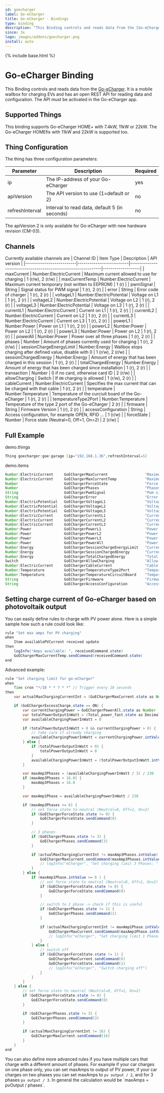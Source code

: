```yaml
---
id: goecharger
label: Go-eCharger
title: Go-eCharger - Bindings
type: binding
description: "This Binding controls and reads data from the [Go-eCharger](https://go-e.co/)."
since: 3x
logo: images/addons/goecharger.png
install: auto
---
```


<!-- Attention authors: Do not edit directly. Please add your changes to the appropriate source repository -->

{% include base.html %}

# Go-eCharger Binding

This Binding controls and reads data from the [Go-eCharger](https://go-e.co/).
It is a mobile wallbox for charging EVs and has an open REST API for reading data and configuration.
The API must be activated in the Go-eCharger app.

## Supported Things

This binding supports Go-eCharger HOME+ with 7.4kW, 11kW or 22kW.
The Go-eCharger HOMEfix with 11kW and 22kW is supported too.

## Thing Configuration

The thing has three configuration parameters:

| Parameter       | Description                                   | Required |
|-----------------|-----------------------------------------------|----------|
| ip              | The IP-address of your Go-eCharger            | yes      |
| apiVersion      | The API version to use (1=default or 2)       | no       |
| refreshInterval | Interval to read data, default 5 (in seconds) | no       |

The apiVersion 2 is only available for Go-eCharger with new hardware revision (CM-03).

## Channels

Currently available channels are
| Channel ID               | Item Type                | Description                                                   | API version       |
|--------------------------|--------------------------|---------------------------------------------------------------|-------------------|
| maxCurrent               | Number:ElectricCurrent   | Maximum current allowed to use for charging                   | 1 (r/w), 2 (r/w)  |
| maxCurrentTemp           | Number:ElectricCurrent   | Maximum current temporary (not written to EEPROM)             | 1 (r)             |
| pwmSignal                | String                   | Signal status for PWM signal                                  | 1 (r), 2 (r)      |
| error                    | String                   | Error code of charger                                         | 1 (r), 2 (r)      |
| voltageL1                | Number:ElectricPotential | Voltage on L1                                                 | 1 (r), 2 (r)      |
| voltageL2                | Number:ElectricPotential | Voltage on L2                                                 | 1 (r), 2 (r)      |
| voltageL3                | Number:ElectricPotential | Voltage on L3                                                 | 1 (r), 2 (r)      |
| currentL1                | Number:ElectricCurrent   | Current on L1                                                 | 1 (r), 2 (r)      |
| currentL2                | Number:ElectricCurrent   | Current on L2                                                 | 1 (r), 2 (r)      |
| currentL3                | Number:ElectricCurrent   | Current on L3                                                 | 1 (r), 2 (r)      |
| powerL1                  | Number:Power             | Power on L1                                                   | 1 (r), 2 (r)      |
| powerL2                  | Number:Power             | Power on L2                                                   | 1 (r), 2 (r)      |
| powerL3                  | Number:Power             | Power on L2                                                   | 1 (r), 2 (r)      |
| powerAll                 | Number:Power             | Power over all three phases                                   | 1 (r), 2 (r)      |
| phases                   | Number                   | Amount of phases currently used for charging                  | 1 (r), 2 (r/w)    |
| sessionChargeEnergyLimit | Number:Energy            | Wallbox stops charging after defined value, disable with 0    | 1 (r/w), 2 (r/w)  |
| sessionChargedEnergy     | Number:Energy            | Amount of energy that has been charged in this session        | 1 (r), 2 (r)      |
| totalChargedEnergy       | Number:Energy            | Amount of energy that has been charged since installation     | 1 (r), 2 (r)      |
| transaction              | Number                   | 0 if no card, otherwise card ID                               | 2 (r/w)           |
| allowCharging            | Switch                   | If `ON` charging is allowed                                   | 1 (r/w), 2 (r)    |
| cableCurrent             | Number:ElectricCurrent   | Specifies the max current that can be charged with that cable | 1 (r), 2 (r)      |
| temperature              | Number:Temperature       | Temperature of the curciuit board of the Go-eCharger          | 1 (r), 2 (r)      |
| temperatureType2Port     | Number:Temperature       | Temperature of the type 2 port of the Go-eCharger             | 2 (r)             |
| firmware                 | String                   | Firmware Version                                              | 1 (r), 2 (r)      |
| accessConfiguration      | String                   | Access configuration, for example OPEN, RFID ...              | 1 (r/w)           |
| forceState               | Number                   | Force state  (Neutral=0, Off=1, On=2)                         | 2 (r/w)           |

## Full Example

demo.things

```java
Thing goecharger:goe:garage [ip="192.168.1.36",refreshInterval=5]
```

demo.items

```java
Number:ElectricCurrent     GoEChargerMaxCurrent                 "Maximum current"                       {channel="goecharger:goe:garage:maxCurrent"}
Number:ElectricCurrent     GoEChargerMaxCurrentTemp             "Maximum current temporary"             {channel="goecharger:goe:garage:maxCurrentTemp"}
Number                     GoEChargerForceState                 "Force state"                           {channel="goecharger:goe:garage:forceState"}
Number                     GoEChargerPhases                     "Phases"                                {channel="goecharger:goe:garage:phases"}
String                     GoEChargerPwmSignal                  "Pwm signal status"                     {channel="goecharger:goe:garage:pwmSignal"}
String                     GoEChargerError                      "Error code"                            {channel="goecharger:goe:garage:error"}
Number:ElectricPotential   GoEChargerVoltageL1                  "Voltage l1"                            {channel="goecharger:goe:garage:voltageL1"}
Number:ElectricPotential   GoEChargerVoltageL2                  "Voltage l2"                            {channel="goecharger:goe:garage:voltageL2"}
Number:ElectricPotential   GoEChargerVoltageL3                  "Voltage l3"                            {channel="goecharger:goe:garage:voltageL3"}
Number:ElectricCurrent     GoEChargerCurrentL1                  "Current l1"                            {channel="goecharger:goe:garage:currentL1"}
Number:ElectricCurrent     GoEChargerCurrentL2                  "Current l2"                            {channel="goecharger:goe:garage:currentL2"}
Number:ElectricCurrent     GoEChargerCurrentL3                  "Current l3"                            {channel="goecharger:goe:garage:currentL3"}
Number:Power               GoEChargerPowerL1                    "Power l1"                              {channel="goecharger:goe:garage:powerL1"}
Number:Power               GoEChargerPowerL2                    "Power l2"                              {channel="goecharger:goe:garage:powerL2"}
Number:Power               GoEChargerPowerL3                    "Power l3"                              {channel="goecharger:goe:garage:powerL3"}
Number:Power               GoEChargerPowerAll                   "Power over All"                        {channel="goecharger:goe:garage:powerAll"}
Number:Energy              GoEChargerSessionChargeEnergyLimit   "Current session charge energy limit"   {channel="goecharger:goe:garage:sessionChargeEnergyLimit"}
Number:Energy              GoEChargerSessionChargedEnergy       "Current session charged energy"        {channel="goecharger:goe:garage:sessionChargedEnergy"}
Number:Energy              GoEChargerTotalChargedEnergy         "Total charged energy"                  {channel="goecharger:goe:garage:totalChargedEnergy"}
Switch                     GoEChargerAllowCharging              "Allow charging"                        {channel="goecharger:goe:garage:allowCharging"}
Number:ElectricCurrent     GoEChargerCableCurrent               "Cable encoding"                        {channel="goecharger:goe:garage:cableCurrent"}
Number:Temperature         GoEChargerTemperatureType2Port       "Temperature type 2 port"               {channel="goecharger:goe:garage:temperatureType2Port"}
Number:Temperature         GoEChargerTemperatureCircuitBoard    "Temperature circuit board"             {channel="goecharger:goe:garage:temperature"}
String                     GoEChargerFirmware                   "Firmware"                              {channel="goecharger:goe:garage:firmware"}
String                     GoEChargerAccessConfiguration        "Access configuration"                  {channel="goecharger:goe:garage:accessConfiguration"}
```

## Setting charge current of Go-eCharger based on photovoltaik output

You can easily define rules to charge with PV power alone.
Here is a simple sample how such a rule could look like:

```java
rule "Set max amps for PV charging"
when
    Item availablePVCurrent received update
then
    logInfo("Amps available: ", receivedCommand.state)
    GoEChargerMaxCurrentTemp.sendCommand(receivedCommand.state)
end
```

Advanced example:

```java
rule "Set charging limit for go-eCharger"
when
    Time cron "*/10 * * ? * *" // Trigger every 10 seconds
then
    var actualMaxChargingCurrentInt = (GoEChargerMaxCurrent.state as Number).intValue

    if (GoEChargerExcessCharge.state == ON) {
        var currentChargingPower = GoEChargerPowerAll.state as Number
        var totalPowerOutputInWatt = (Total_power_fast.state as DecimalType) * 1000
        var availableChargingPowerInWatt = 0

        if (totalPowerOutputInWatt > 0 && currentChargingPower > 0) {
            // take care if already charging
            availableChargingPowerInWatt = currentChargingPower.intValue - totalPowerOutputInWatt.intValue
        } else {
            if (totalPowerOutputInWatt > 0) {
                totalPowerOutputInWatt = 0
            }
            availableChargingPowerInWatt = (totalPowerOutputInWatt.intValue * -1) + currentChargingPower.intValue
        }

        var maxAmp3Phases = (availableChargingPowerInWatt / 3) / 230
        if (maxAmp3Phases > 16.0) {
            maxAmp3Phases = 16.0
        }

        var maxAmp1Phase = availableChargingPowerInWatt / 230

        if (maxAmp3Phases >= 6) {
            // set force state to neutral (Neutral=0, Off=1, On=2)
            if (GoEChargerForceState.state != 0) {
                GoEChargerForceState.sendCommand(0)
            }

            // 3 phases
            if (GoEChargerPhases.state != 3) {
                GoEChargerPhases.sendCommand(3)
            }

            if (actualMaxChargingCurrentInt != maxAmp3Phases.intValue) {
                GoEChargerMaxCurrent.sendCommand(maxAmp3Phases.intValue)
                // logInfo("eCharger", "Set charging limit 3 Phases: " + maxAmp3Phases.intValue + " A")
            }
        } else {         
            if (maxAmp1Phase.intValue >= 6 ) {
                // set force state to neutral (Neutral=0, Off=1, On=2)
                if (GoEChargerForceState.state != 0) {
                    GoEChargerForceState.sendCommand(0)
                }

                // switch to 1 phase -> check if this is useful
                if (GoEChargerPhases.state != 1) {
                    GoEChargerPhases.sendCommand(1)
                }

                if (actualMaxChargingCurrentInt != maxAmp1Phase.intValue) {
                    GoEChargerMaxCurrent.sendCommand(maxAmp1Phase.intValue)
                    // logInfo("eCharger", "Set charging limit 1 Phase: " + maxAmp1Phase.intValue + " A")
                }
            } else {
                // switch off
                if (GoEChargerForceState.state != 1) {
                    GoEChargerMaxCurrent.sendCommand(6)
                    GoEChargerForceState.sendCommand(1)
                    // logInfo("eCharger", "Switch charging off")
                }
            }
        }
    } else {
        // set force state to neutral (Neutral=0, Off=1, On=2)
        if (GoEChargerForceState.state != 0) {
            GoEChargerForceState.sendCommand(0)
        }

        if (GoEChargerPhases.state != 3) {
            GoEChargerPhases.sendCommand(3)
        }

        if (actualMaxChargingCurrentInt != 16) {
            GoEChargerMaxCurrent.sendCommand(16)
        }
    }
end
```

You can also define more advanced rules if you have multiple cars that charge with a different amount of phases.
For example if your car charges on one phase only, you can set maxAmps to output of PV power, if your car charges on two phases you can set maxAmps to `pv output / 2`, and for 3 phases `pv output / 3`.
In general the calculation would be ´maxAmps = pvOutput / phases`.
